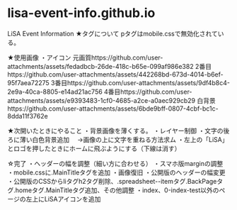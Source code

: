 # lisa-event-info.github.io
LiSA Event Information
★タグについて
pタグはmobile.cssで無効化されている。



★使用画像
・アイコン
元画質https://github.com/user-attachments/assets/fedadbcb-26de-418c-b65e-099af986e382
2番目https://github.com/user-attachments/assets/442268bd-673d-4014-b6ef-95f7aea72275
3番目https://github.com/user-attachments/assets/9df4b8c4-2e9a-40ca-8805-e14ad21ac756
4番目https://github.com/user-attachments/assets/e9393483-1cf0-4685-a2ce-a0aec929cb29
白背景https://github.com/user-attachments/assets/6bde9bff-0807-4cbf-bc1c-8dda11f3762e



★次開いたときにやること
・背景画像を薄くする。
・レイヤー制御
・文字の後ろに薄い白色背景追加
　→画像の上に文字を重ねる方法求ム
・左上の「LiSA」とロゴを押したときにホームに飛ぶようにする（下線は消す）


☆完了
・ヘッダーの幅を調整（細い方に合わせる）
・スマホ版marginの調整
・mobile.cssに.MainTitleタグを追加
・画像復旧
・公開版のヘッダーの幅変更
・公開版のCSSからliタグh2タグ削除、.spreadsheet--itemタグ.BackPageタグ.homeタグ.MainTitleタグ追加、その他調整
・index、0-index-test以外のページの左上にLiSAアイコンを追加